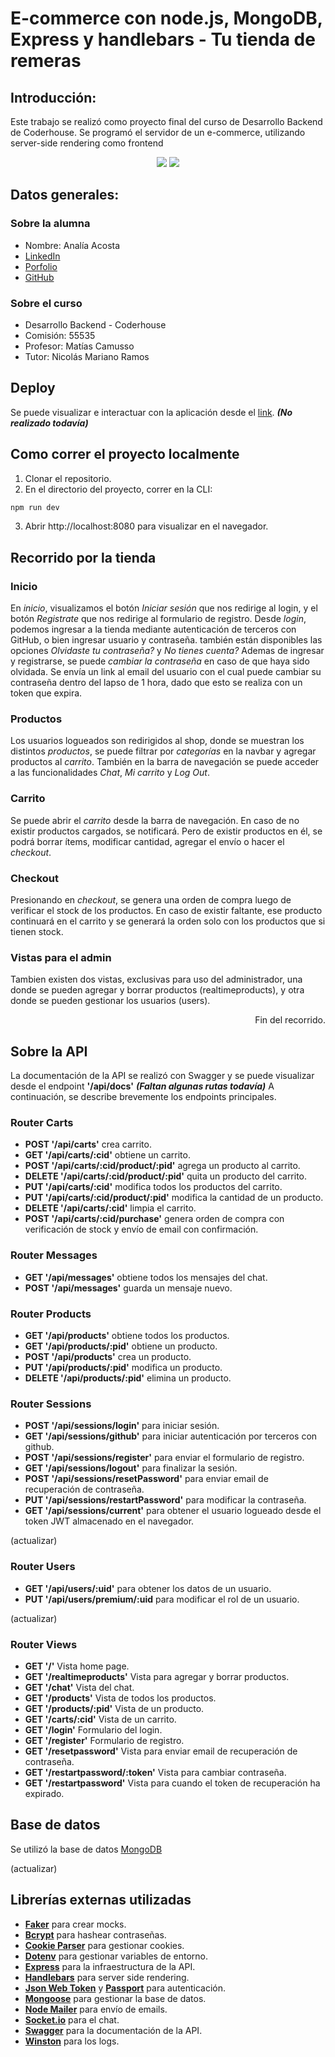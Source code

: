 # E-commerce con node.js, MongoDB, Express y handlebars - Tu tienda de remeras

## Introducción:
Este trabajo se realizó como proyecto final del curso de Desarrollo Backend de Coderhouse.
Se programó el servidor de un e-commerce, utilizando server-side rendering como frontend

<p align="center">
<img src="github/login.png">
<img src="github/products.png">
</p>

## Datos generales:

### Sobre la alumna
- Nombre: Analía Acosta
- [LinkedIn](https://www.linkedin.com/in/analia-acosta-engineer/)
- [Porfolio](https://portfolio-analia.vercel.app/)
- [GitHub](https://github.com/analiaacosta2023/)

### Sobre el curso
- Desarrollo Backend - Coderhouse
- Comisión: 55535
- Profesor: Matías Camusso
- Tutor: Nicolás Mariano Ramos

## Deploy
Se puede visualizar e interactuar con la aplicación desde el [link](). ***(No realizado todavía)***

## Como correr el proyecto localmente
1. Clonar el repositorio.
2. En el directorio del proyecto, correr en la CLI:
```bash
npm run dev
```
3. Abrir http://localhost:8080 para visualizar en el navegador.

## Recorrido por la tienda

### Inicio
En *inicio*, visualizamos el botón *Iniciar sesión* que nos redirige al login, y el botón *Registrate* que nos redirige al formulario de registro.
Desde *login*, podemos ingresar a la tienda mediante autenticación de terceros con GitHub, o bien ingresar usuario y contraseña. también están disponibles las opciones *Olvidaste tu contraseña?* y *No tienes cuenta?*
Ademas de ingresar y registrarse, se puede *cambiar la contraseña* en caso de que haya sido olvidada. Se envía un link al email del usuario con el cual puede cambiar su contraseña dentro del lapso de 1 hora, dado que esto se realiza con un token que expira.

### Productos
Los usuarios logueados son redirigidos al shop, donde se muestran los distintos *productos*, se puede filtrar por *categorías* en la navbar y agregar productos al *carrito*. También en la barra de navegación se puede acceder a las funcionalidades *Chat*, *Mi carrito* y *Log Out*.

### Carrito
Se puede abrir el *carrito* desde la barra de navegación.
En caso de no existir productos cargados, se notificará.
Pero de existir productos en él, se podrá borrar ítems, modificar cantidad, agregar el envío o hacer el *checkout*.

### Checkout
Presionando en *checkout*, se genera una orden de compra luego de verificar el stock de los productos. En caso de existir faltante, ese producto continuará en el carrito y se generará la orden solo con los productos que si tienen stock.

### Vistas para el admin
Tambien existen dos vistas, exclusivas para uso del administrador, una donde se pueden agregar y borrar productos (realtimeproducts), y otra donde se pueden gestionar los usuarios (users).

<div align="right">Fin del recorrido.</div>

## Sobre la API
La documentación de la API se realizó con Swagger y se puede visualizar desde el endpoint **'/api/docs'** ***(Faltan algunas rutas todavía)***
A continuación, se describe brevemente los endpoints principales.

### Router Carts 
- **POST '/api/carts'** crea carrito.
- **GET '/api/carts/:cid'** obtiene un carrito.
- **POST '/api/carts/:cid/product/:pid'** agrega un producto al carrito.
- **DELETE '/api/carts/:cid/product/:pid'** quita un producto del carrito.
- **PUT '/api/carts/:cid'** modifica todos los productos del carrito.
- **PUT '/api/carts/:cid/product/:pid'** modifica la cantidad de un producto.
- **DELETE '/api/carts/:cid'** limpia el carrito.
- **POST '/api/carts/:cid/purchase'** genera orden de compra con verificación de stock y envío de email con confirmación.

### Router Messages
- **GET '/api/messages'** obtiene todos los mensajes del chat.
- **POST '/api/messages'** guarda un mensaje nuevo.

### Router Products
- **GET '/api/products'** obtiene todos los productos.
- **GET '/api/products/:pid'** obtiene un producto.
- **POST '/api/products'** crea un producto.
- **PUT '/api/products/:pid'** modifica un producto.
- **DELETE '/api/products/:pid'** elimina un producto.

### Router Sessions
- **POST '/api/sessions/login'** para iniciar sesión.
- **GET '/api/sessions/github'** para iniciar autenticación por terceros con github.
- **POST '/api/sessions/register'** para enviar el formulario de registro.
- **GET '/api/sessions/logout'** para finalizar la sesión.
- **POST '/api/sessions/resetPassword'** para enviar email de recuperación de contraseña.
- **PUT '/api/sessions/restartPassword'** para modificar la contraseña.
- **GET '/api/sessions/current'** para obtener el usuario logueado desde el token JWT almacenado en el navegador.

(actualizar)
### Router Users
- **GET '/api/users/:uid'** para obtener los datos de un usuario.
- **PUT '/api/users/premium/:uid** para modificar el rol de un usuario.

(actualizar)
### Router Views
- **GET '/'** Vista home page.
- **GET '/realtimeproducts'** Vista para agregar y borrar productos.
- **GET '/chat'** Vista del chat.
- **GET '/products'** Vista de todos los productos.
- **GET '/products/:pid'** Vista de un producto.
- **GET '/carts/:cid'** Vista de un carrito.
- **GET '/login'** Formulario del login.
- **GET '/register'** Formulario de registro.
- **GET '/resetpassword'** Vista para enviar email de recuperación de contraseña.
- **GET '/restartpassword/:token'** Vista para cambiar contraseña.
- **GET '/restartpassword'** Vista para cuando el token de recuperación ha expirado.

## Base de datos
Se utilizó la base de datos [MongoDB](https://www.mongodb.com/)

(actualizar)
## Librerías externas utilizadas
- **[Faker](https://fakerjs.dev/api/)** para crear mocks.
- **[Bcrypt](https://www.npmjs.com/package/bcrypt)** para hashear contraseñas.
- **[Cookie Parser](https://www.npmjs.com/package/cookie-parser)** para gestionar cookies.
- **[Dotenv](https://www.npmjs.com/package/dotenv)** para gestionar variables de entorno.
- **[Express](https://expressjs.com/es/)** para la infraestructura de la API.
- **[Handlebars](https://handlebarsjs.com/)** para server side rendering.
- **[Json Web Token](https://jwt.io/)** y **[Passport](https://www.passportjs.org/)** para autenticación.
- **[Mongoose](https://mongoosejs.com/)** para gestionar la base de datos.
- **[Node Mailer](https://nodemailer.com/)** para envío de emails.
- **[Socket.io](https://socket.io/)** para el chat.
- **[Swagger](https://swagger.io/)** para la documentación de la API.
- **[Winston](https://www.npmjs.com/package/winston)** para los logs.